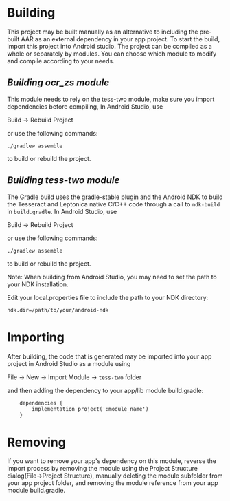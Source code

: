 # Building

This project may be built manually as an alternative to including the pre-built
AAR as an external dependency in your app project. To start the build, import this
project into Android studio. The project can be compiled as a whole or separately
by modules. You can choose which module to modify and compile according to your needs.

## _Building ocr_zs module_

This module needs to rely on the tess-two module, make sure you import dependencies
before compiling, In Android Studio, use

Build -> Rebuild Project

or use the following commands:

    ./gradlew assemble

to build or rebuild the project.

## _Building tess-two module_

The Gradle build uses the gradle-stable plugin and the Android NDK to
build the Tesseract and Leptonica native C/C++ code through a call to
`ndk-build` in `build.gradle`. In Android Studio, use

Build -> Rebuild Project

or use the following commands:

    ./gradlew assemble

to build or rebuild the project.

Note: When building from Android Studio, you may need to set the path to your NDK installation.

Edit your local.properties file to include the path to your NDK directory:

    ndk.dir=/path/to/your/android-ndk


# Importing

After building, the code that is generated may be imported into your app
project in Android Studio as a module using

File -> New -> Import Module -> `tess-two` folder

and then adding the dependency to your app/lib module build.gradle:

        dependencies {
            implementation project(':module_name')
        }

# Removing

If you want to remove your app's dependency on this module, reverse
the import process by removing the module using the Project Structure dialog(File->Project Structure),
manually deleting the module subfolder from your app project folder, and removing the module reference
from your app module build.gradle.